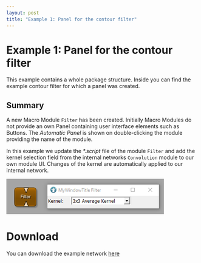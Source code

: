 ```yaml
---
layout: post
title: "Example 1: Panel for the contour filter"
---
```


# Example 1: Panel for the contour filter
This example contains a whole package structure. Inside you can find the example contour filter for which a panel was created.

## Summary
A new Macro Module `Filter` has been created. Initially Macro Modules do not provide an own Panel containing user interface elements such as Buttons. The *Automatic Panel* is shown on double-clicking the module providing the name of the module.

In this example we update the *\*.script* file of the module `Filter` and add the kernel selection field from the internal networks `Convolution` module to our own module UI. Changes of the kernel are automatically applied to our internal network.

![Screenshot](/examples/basic_mechanisms/macro_modules_and_module_interaction/example1/image.png)

# Download
You can download the example network [here](/examples/basic_mechanisms/macro_modules_and_module_interaction/example1/FilterExample.zip)
